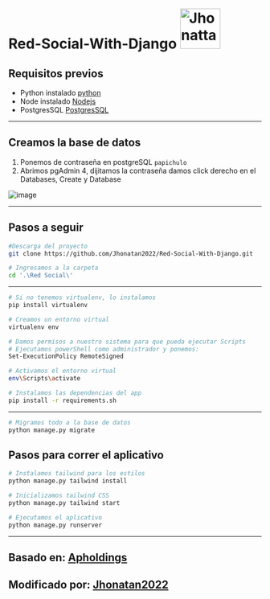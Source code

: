 # Red-Social-With-Django <a href="mailto:florezj328@gmail.com"> <img src="https://img.shields.io/badge/Gmail-red?style=for-the-badge&logo=gmail&logoColor=white" width="80px" alt="Jhonattan Florez"/> </a>

## Requisitos previos

* Python instalado [python](https://www.python.org/downloads/release/python-31010/)
* Node instalado [Nodejs](https://nodejs.org/en)
* PostgresSQL [PostgresSQL](https://www.enterprisedb.com/downloads/postgres-postgresql-downloads)

<HR>

## Creamos la base de datos

1. Ponemos de contraseña en postgreSQL `papichulo`
2. Abrimos pgAdmin 4, dijitamos la contraseña damos click derecho en el Databases, Create y Database

![image](https://user-images.githubusercontent.com/101368711/236312931-8b241ed4-9531-4c0c-a533-ce56d9b443f5.png)

<HR>

## Pasos a seguir
```sh
#Descarga del proyecto
git clone https://github.com/Jhonatan2022/Red-Social-With-Django.git
```
```sh
# Ingresamos a la carpeta
cd '.\Red Social\'
```
<HR>

```sh
# Si no tenemos virtualenv, lo instalamos 
pip install virtualenv
```
```sh
# Creamos un entorno virtual
virtualenv env
```
```sh
# Damos permisos a nuestro sistema para que pueda ejecutar Scripts
# Ejecutamos powerShell como administrador y ponemos:
Set-ExecutionPolicy RemoteSigned
```
```sh
# Activamos el entorno virtual
env\Scripts\activate
```
```sh
# Instalamos las dependencias del app
pip install -r requirements.sh
```
<HR>

```sh
# Migramos todo a la base de datos
python manage.py migrate
```

## Pasos para correr el aplicativo

```sh
# Instalamos tailwind para los estilos
python manage.py tailwind install
```
```sh
# Inicializamos tailwind CSS
python manage.py tailwind start
```
```sh
# Ejecutamos el aplicativo
python manage.py runserver
```
<HR>

## Basado en: [Apholdings](https://github.com/apholdings/Django-Red-Social)
## Modificado por: [Jhonatan2022](https://github.com/Jhonatan2022/Red-Social-With-Django)
